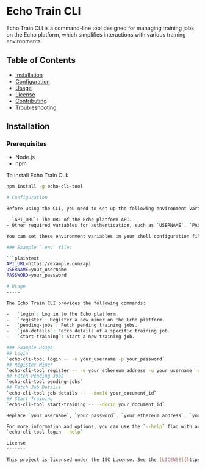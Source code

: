 # Echo Train CLI

Echo Train CLI is a command-line tool designed for managing training jobs on the Echo platform, which simplifies interactions with various training environments.

## Table of Contents
- [Installation](#installation)
- [Configuration](#configuration)
- [Usage](#usage)
- [License](#license)
- [Contributing](#contributing)
- [Troubleshooting](#troubleshooting)

## Installation
### Prerequisites
- Node.js
- npm

To install Echo Train CLI:
```bash
npm install -g echo-cli-tool

# Configuration

Before using the CLI, you need to set up the following environment variables:

- `API_URL`: The URL of the Echo platform API.
- Other required variables for authentication, such as `USERNAME`, `PASSWORD`, or `TOKEN`.

You can set these environment variables in your shell configuration file (e.g., `.bashrc`, `.bash_profile`, `.zshrc`, or similar) or create a `.env` file in the project directory.

### Example `.env` file:

```plaintext
API_URL=https://example.com/api
USERNAME=your_username
PASSWORD=your_password

# Usage
-----

The Echo Train CLI provides the following commands:

-   `login`: Log in to the Echo platform.
-   `register`: Register a new miner on the Echo platform.
-   `pending-jobs`: Fetch pending training jobs.
-   `job-details`: Fetch details of a specific training job.
-   `start-training`: Start a new training job.

### Example Usage
## Login
`echo-cli-tool login -- -u your_username -p your_password`
## Register Miner
`echo-cli-tool register -- -e your_ethereum_address -u your_username -email your_email`
## Fetch Pending Jobs
`echo-cli-tool pending-jobs`
## Fetch Job Details
`echo-cli-tool job-details -- --docId your_document_id`
## Start Training
`echo-cli-tool start-training -- --docId your_document_id`

Replace `your_username`, `your_password`, `your_ethereum_address`, `your_email`, and `your_document_id` with your actual credentials and document IDs.

For more information and options, you can use the `--help` flag with any command:
`echo-cli-tool login --help`

License
-------

This project is licensed under the ISC License. See the [LICENSE](https://echo.train.com/c/LICENSE) file for details.
